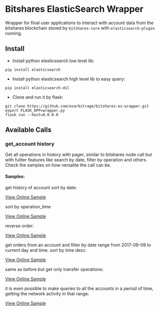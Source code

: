# Bitshares ElasticSearch Wrapper

Wrapper for final user applications to interact with account data from the bitshares blockchain stored by  `bitshares-core` with `elasticsearch-plugin` running. 

## Install

- Install python elasticsearch low level lib:

`pip install elasticsearch`

- Install python elasticsearch high level lib to easy query:

`pip install elasticsearch-dsl`

- Clone and run it by flask:

```
git clone https://github.com/oxarbitrage/bitshares-es-wrapper.git
export FLASK_APP=wrapper.py
flask run --host=0.0.0.0
```
 
 ## Available Calls
 
 ### get_account history
 
Get all operations in history with pager, similar to bitshares node call but with fullter features like search by date, filter by operation and others. Check the samples on how versatile the call can be.
 
 #### Samples:
 
 get history of account sort by date:

[View Online Sample](http://209.188.21.157:5000/get_account_history?account_id=1.2.282&from=100&size=10&sort_by=block_data.block_time)

sort by operation_time

[View Online Sample](http://209.188.21.157:5000/get_account_history?account_id=1.2.282&from=100&size=10&sort_by=operation_type)

reverse order:

[View Online Sample](http://209.188.21.157:5000/get_account_history?account_id=1.2.282&from=100&size=10&sort_by=-operation_type)

get orders from an account and filter by date range from 2017-09-09 to current day and time. sort by time desc:

[View Online Sample](http://209.188.21.157:5000/get_account_history?account_id=1.2.282&from=0&size=10&sort_by=-block_data.block_time&from_date=2017-09-01&to_date=now)

same as before but get only transfer operations:

[View Online Sample](http://209.188.21.157:5000/get_account_history?account_id=1.2.282&from=0&size=10&sort_by=-block_data.block_time&from_date=2017-09-01&to_date=now&operation_type=0)

it is even possible to make queries to all the accounts in a period of time, getting the network activity in that range:

[View Online Sample](http://209.188.21.157:5000/get_account_history?from=0&size=10&sort_by=-block_data.block_time&from_date=2017-09-01&to_date=now)